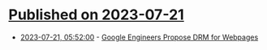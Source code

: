 # [Published on 2023-07-21](index.md)

* [2023-07-21, 05:52:00](https://soylentnews.org/article.pl?sid=23/07/20/1253212&from=rss) - [Google Engineers Propose DRM for Webpages](https://soylentnews.org/article.pl?sid=23/07/20/1253212&from=rss)
